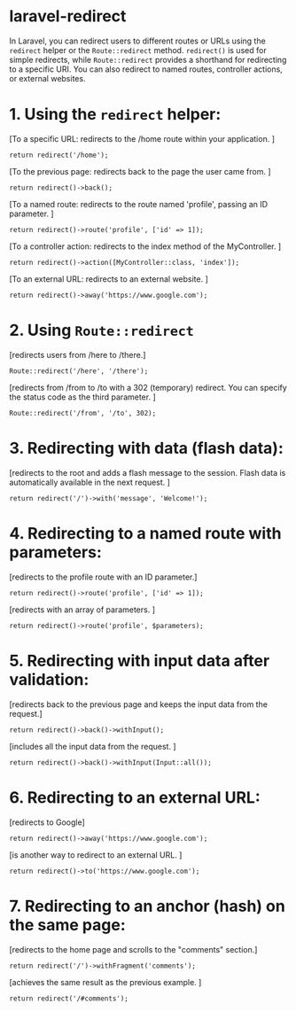 # laravel-redirect
In Laravel, you can redirect users to different routes or URLs using the `redirect` helper or the `Route::redirect` method. `redirect()` is used for simple redirects, while `Route::redirect` provides a shorthand for redirecting to a specific URI. You can also redirect to named routes, controller actions, or external websites. 

# 1. Using the `redirect` helper:
[To a specific URL: redirects to the /home route within your application. ]
```
return redirect('/home'); 
```

[To the previous page: redirects back to the page the user came from. ]
```
return redirect()->back();
```

[To a named route: redirects to the route named 'profile', passing an ID parameter. ]
```
return redirect()->route('profile', ['id' => 1]); 
```


[To a controller action: redirects to the index method of the MyController. ]
```
return redirect()->action([MyController::class, 'index']);
```

[To an external URL: redirects to an external website. ]
```
return redirect()->away('https://www.google.com'); 
```

# 2. Using `Route::redirect`
[redirects users from /here to /there.]
```
Route::redirect('/here', '/there'); 
```

[redirects from /from to /to with a 302 (temporary) redirect. You can specify the status code as the third parameter. ]
```
Route::redirect('/from', '/to', 302);
```

# 3. Redirecting with data (flash data):

[redirects to the root and adds a flash message to the session. Flash data is automatically available in the next request. ]
```
return redirect('/')->with('message', 'Welcome!');
```
 
# 4. Redirecting to a named route with parameters:

[redirects to the profile route with an ID parameter.]
```
return redirect()->route('profile', ['id' => 1]);
```

[redirects with an array of parameters. ]
```
return redirect()->route('profile', $parameters);
```

# 5. Redirecting with input data after validation:

[redirects back to the previous page and keeps the input data from the request.]
```
return redirect()->back()->withInput(); 
```

[includes all the input data from the request. ]
```
return redirect()->back()->withInput(Input::all()); 
```

# 6. Redirecting to an external URL:

[redirects to Google]
```
return redirect()->away('https://www.google.com'); 
```

[is another way to redirect to an external URL. ]
```
return redirect()->to('https://www.google.com');
```

# 7. Redirecting to an anchor (hash) on the same page:

[redirects to the home page and scrolls to the "comments" section.]
```
return redirect('/')->withFragment('comments'); 
```

[achieves the same result as the previous example. ]
```
return redirect('/#comments'); 
```
